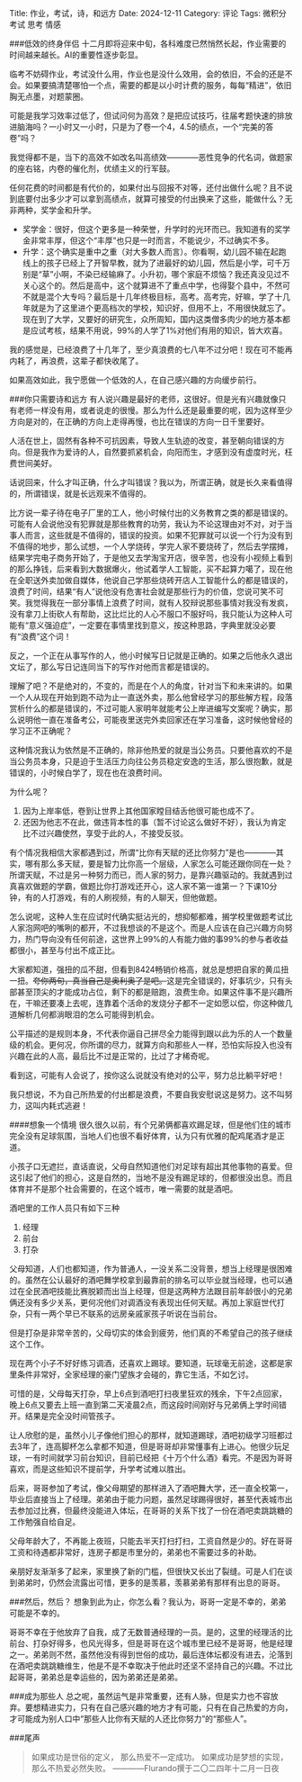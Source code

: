 Title: 作业，考试，诗，和远方
Date: 2024-12-11
Category: 评论
Tags: 微积分 考试 思考 情感

###低效的终身伴侣
十二月即将迎来中旬，各科难度已然悄然长起，作业需要的时间越来越长。AI的重要性逐步彰显。

临考不妨碍作业，考试没什么用，作业也是没什么效用，会的依旧，不会的还是不会。如果要搞清楚哪怕一个点，需要的都是以小时计费的服务，每每“精进”，依旧胸无点墨，对题蒙圈。

可能是我学习效率过低了，但试问何为高效？是把应试技巧，往届考题快速的排放进脑海吗？一小时又一小时，只是为了卷一个4，4.5的绩点，一个“完美的答卷”吗？

我觉得都不是，当下的高效不如改名叫高绩效————恶性竞争的代名词，做题家的座右铭，内卷的催化剂，优绩主义的行军鼓。

任何花费的时间都是有代价的，如果付出与回报不对等，还付出做什么呢？且不说到底要付出多少才可以拿到高绩点，就算可接受的付出换来了这些，能做什么？无非两种，奖学金和升学。

- 奖学金：很好，但这个更多是一种荣誉，升学时的光环而已。我知道有的奖学金非常丰厚，但这个“丰厚”也只是一时而言，不能说少，不过确实不多。
- 升学：这个确实是重中之重（对大多数人而言）。你看啊，幼儿园不输在起跑线上的孩子已经上了开智早教，就为了进最好的幼儿园，然后是小学，可千万别是“草”小啊，不染已经输麻了。小升初，哪个家庭不烦恼？我还真没见过不关心这个的。然后是高中，这个就算进不了重点中学，也得娶个县中，不然可不就是混个大专吗？最后是十几年终极目标，高考。高考完，好嘛，学了十几年就是为了这里进个更高档次的学校，知识好，但用不上，不用很快就忘了。现在到了大学，又要好的研究生，众所周知，国内这类僧多肉少的地方基本都是应试考核，结果不用说，99%的人学了1%对他们有用的知识，皆大欢喜。

我的感觉是，已经浪费了十几年了，至少真浪费的七八年不过分吧！现在可不能再内耗了，再浪费，这辈子都快收尾了。

如果高效如此，我宁愿做一个低效的人，在自己感兴趣的方向缓步前行。

###你只需要诗和远方
有人说兴趣是最好的老师，这很好。但是光有兴趣就像只有老师一样没有用，或者说走的很慢。那么为什么还是最重要的呢，因为这样至少方向是对的，在正确的方向上走得再慢，也比在错误的方向一日千里要好。

人活在世上，固然有各种不可抗因素，导致人生轨迹的改变，甚至朝向错误的方向。但是我作为爱诗的人，自然要抓紧机会，向阳而生，才感到没有虚度时光，枉费世间美好。

话说回来，什么才叫正确，什么才叫错误？我以为，所谓正确，就是长久来看值得的，所谓错误，就是长远观来不值得的。

比方说一辈子待在电子厂里的工人，他小时候付出的义务教育之类的都是错误的。可能有人会说他没有犯罪就是那些教育的功劳，我认为不论这理由对不对，对于当事人而言，这些就是不值得的，错误的投资。如果不犯罪就可以说一个行为没有到不值得的地步，那么试想，一个人学烧砖，学完人家不要烧砖了，然后去学摆摊，结果学完电子商务开始了，于是他又去学淘宝开店，很辛苦，也没有小视频上看到的那么挣钱，后来看到大数据爆火，他试着学人工智能，买不起算力噶了，现在他在全职送外卖加做自媒体，他说自己学那些烧砖开店人工智能什么的都是错误的，浪费了时间，结果“有人”说他没有危害社会就是那些行为的价值，您说可笑不可笑。我觉得我在一部分事情上浪费了时间，就有人狡辩说那些事情对我没有发疯，没有拿刀上街砍人有帮助，这比烂比的人心不服口不服好吗，我只能认为这种人可能有“意义强迫症”，一定要在事情里找到意义，按这种思路，字典里就没必要有“浪费”这个词！

反之，一个正在从事写作的人，他小时候写日记就是正确的。如果之后他永久退出文坛了，那么写日记连同当下的写作对他而言都是错误的。

理解了吧？不是绝对的，不变的，而是在个人的角度，针对当下和未来讲的。如果一个人从现在开始到跑不动为止一直送外卖，那么他曾经学习的那些解方程，段落赏析什么的都是错误的，不过可能人家明年就能考公上岸进编写文案呢？确实，那么说明他一直在准备考公，可能夜里送完外卖回家还在学习准备，这时候他曾经的学习正不正确呢？

这种情况我认为依然是不正确的，除非他热爱的就是当公务员。只要他喜欢的不是当公务员本身，只是迫于生活压力向往公务员稳定安逸的生活，那么很抱歉，就是错误的，小时候白学了，现在也在浪费时间。

为什么呢？

1. 因为上岸率低，卷到让世界上其他国家瞠目结舌他很可能也成不了。
2. 还因为他志不在此，做违背本性的事（暂不讨论这么做好不好），我认为肯定比不过兴趣使然，享受于此的人，不接受反驳。

有个情况我相信大家都遇到过，所谓“比你有天赋的还比你努力”是也————其实，哪有那么多天赋，要是智力比你高一个层级，人家怎么可能还跟你同在一处？所谓天赋，不过是另一种努力而已，而人家的努力，是靠兴趣驱动的。我就遇到过真喜欢做题的学霸，做题比你打游戏还开心，这人家不第一谁第一？下课10分钟，有的人打游戏，有的人刷视频，有的人聊天，但他做题。

怎么说呢，这种人生在应试时代确实挺沾光的，想抑郁都难，搁学校里做题考试比人家泡网吧的嘴咧的都开，不过我想谈的不是这个。而是人应该在自己兴趣方向努力，热门导向没有任何前途，这世界上99%的人有能力做的事99%的参与者收益都很小，甚至与付出不成正比。

大家都知道，强扭的瓜不甜，但看到8424畅销价格高，就总是想把自家的黄瓜扭一扭。~~夸你两句，真当自己是奥利奥了是吧。~~这是完全错误的，好事坑少，只有头部甚至顶尖的才能成功占位，剩下的都是赔跑，浪费生命。如果这件事不是兴趣所在，干嘛还要凑上去呢，连靠着个活命的发烧分子都不一定如愿以偿，你这种做几道解析几何都淌眼泪的怎么可能得到机会。

公平描述的是规则本身，不代表你逼自己拼尽全力能得到跟以此为乐的人一个数量级的机会。更何况，你所谓的尽力，就算方向和那些人一样，恐怕实际投入也没有兴趣在此的人高，最后比不过是正常的，比过了才稀奇呢。

看到这，可能有人会说了，按你这么说就没有绝对的公平，努力总比躺平好吧！

我只想说，不为自己所热爱的付出都是浪费，不要自我安慰说这是努力。这不叫努力，这叫内耗式逃避！

####想象一个情境
很久很久以前，有个兄弟俩都喜欢踢足球，但是他们住的城市完全没有足球氛围，当地人们也很不看好体育，认为只有优雅的配鸡尾酒才是正道。

小孩子口无遮拦，直话直说，父母自然知道他们对足球有超出其他事物的喜爱。但这引起了他们的担心，这是自然的，当地不是没有踢足球的，但都很没出息。而且体育并不是那个社会需要的，在这个城市，唯一需要的就是酒吧。

酒吧里的工作人员只有如下三种

1. 经理
2. 前台
3. 打杂

父母知道，人们也都知道，作为普通人，一没关系二没背景，想当上经理是很困难的。虽然在公认最好的酒吧舞学校拿到最靠前的排名可以毕业就当经理，也可以通过在全民酒吧技能比赛脱颖而出当上经理，但是这两种方法跟目前年龄很小的兄弟俩还没有多少关系，更何况他们对调酒没有表现出任何天赋。再加上家庭世代打杂，只有一两个早已不联系的远房亲戚家孩子听说在当前台。

但是打杂是非常辛苦的，父母切实的体会到疲劳，他们真的不希望自己的孩子继续这个工作。

现在两个小子不好好练习调酒，还喜欢上踢球。要知道，玩球毫无前途，这都是家里条件非常好，全家经理的豪门望族才会碰的，靠它生活，不如乞讨。

可惜的是，父母每天打杂，早上6点到酒吧打扫夜里狂欢的残余，下午2点回家，晚上6点又要去上班一直到第二天凌晨2点，而这段时间刚好与兄弟俩上学时间错开。结果是完全没时间管孩子。

让人欣慰的是，虽然小儿子像他们担心的那样，就知道踢球，酒吧初级学习班都过去3年了，连高脚杯怎么拿都不知道，但是哥哥却非常懂事有上进心。他很少玩足球，一有时间就学习前台知识，目前已经把《十万个什么酒》看完。不是因为哥哥喜欢，而是这些知识不提前学，升学考试难以胜出。

后来，哥哥参加了考试，像父母期望的那样进入了酒吧舞大学，还一直全校第一，毕业后直接当上了经理。弟弟由于能力问题，虽然足球踢得很好，甚至代表城市出去参加过比赛，但最终没能进入体坛，在哥哥的关系下找了一份在酒吧卖跳跳糖的工作勉强自给自足。

父母年龄大了，不再能上夜班，只能去半天打扫打扫，工资自然是少的。好在哥哥工资和待遇都非常好，连房子都是市里分的，弟弟也不需要过多的补助。

亲朋好友渐渐多了起来，家里换了新的门槛，但很快又长出了裂缝。可是人们在谈到弟弟时，仍然会流露出可惜，更多的是羡慕，羡慕弟弟有那样有出息的哥哥。

###然后，然后？
想象到此为止，你怎么看？我认为，哥哥一定是不幸的，弟弟可能是不幸的。

哥哥不幸在于他放弃了自我，成了无数普通经理的一员。是的，这里的经理活的比前台、打杂好得多，也风光得多，但是哥哥在这个城市里已经不是哥哥，他是经理之一。弟弟则不然，虽然他没有得到世俗的成功，最后连体坛都没有进去，沦落到在酒吧卖跳跳糖维生，他是不是不幸取决于他此时还坚不坚持自己的兴趣。不过比起哥哥，弟弟总是幸运些的，因为弟弟还是弟弟。

###成为那些人
总之呢，虽然运气是非常重要，还有人脉，但是实力也不容放弃。要想精进实力，只有在自己感兴趣的地方才有可能，只有在自己热爱的方向，才可能成为别人口中“那些人比你有天赋的人还比你努力”的“那些人”。

###尾声
>如果成功是世俗的定义，
>那么热爱不一定成功。
>如果成功是梦想的实现，
>那么不热爱必然失败。
>————Flurando撰于二〇二四年十二月一日夜